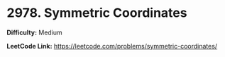 # 2978. Symmetric Coordinates

**Difficulty:** Medium

**LeetCode Link:** https://leetcode.com/problems/symmetric-coordinates/

